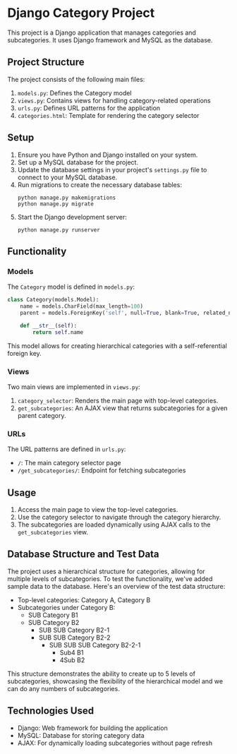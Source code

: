# Django Category Project

This project is a Django application that manages categories and subcategories. It uses Django framework and MySQL as the database.

## Project Structure

The project consists of the following main files:

1. `models.py`: Defines the Category model
2. `views.py`: Contains views for handling category-related operations
3. `urls.py`: Defines URL patterns for the application
4. `categories.html`: Template for rendering the category selector

## Setup

1. Ensure you have Python and Django installed on your system.
2. Set up a MySQL database for the project.
3. Update the database settings in your project's `settings.py` file to connect to your MySQL database.
4. Run migrations to create the necessary database tables:
   ```
   python manage.py makemigrations
   python manage.py migrate
   ```
5. Start the Django development server:
   ```
   python manage.py runserver
   ```

## Functionality

### Models

The `Category` model is defined in `models.py`:

```python
class Category(models.Model):
    name = models.CharField(max_length=100)
    parent = models.ForeignKey('self', null=True, blank=True, related_name='subcategories', on_delete=models.CASCADE)

    def __str__(self):
        return self.name
```

This model allows for creating hierarchical categories with a self-referential foreign key.

### Views

Two main views are implemented in `views.py`:

1. `category_selector`: Renders the main page with top-level categories.
2. `get_subcategories`: An AJAX view that returns subcategories for a given parent category.

### URLs

The URL patterns are defined in `urls.py`:

- `/`: The main category selector page
- `/get_subcategories/`: Endpoint for fetching subcategories

## Usage

1. Access the main page to view the top-level categories.
2. Use the category selector to navigate through the category hierarchy.
3. The subcategories are loaded dynamically using AJAX calls to the `get_subcategories` view.

## Database Structure and Test Data

The project uses a hierarchical structure for categories, allowing for multiple levels of subcategories. To test the functionality, we've added sample data to the database. Here's an overview of the test data structure:

- Top-level categories: Category A, Category B
- Subcategories under Category B:
  - SUB Category B1
  - SUB Category B2
    - SUB SUB Category B2-1
    - SUB SUB Category B2-2
      - SUB SUB SUB Category B2-2-1
        - Sub4 B1
        - 4Sub B2

This structure demonstrates the ability to create up to 5 levels of subcategories, showcasing the flexibility of the hierarchical model and we can do any numbers of subcategories.


## Technologies Used

- Django: Web framework for building the application
- MySQL: Database for storing category data
- AJAX: For dynamically loading subcategories without page refresh